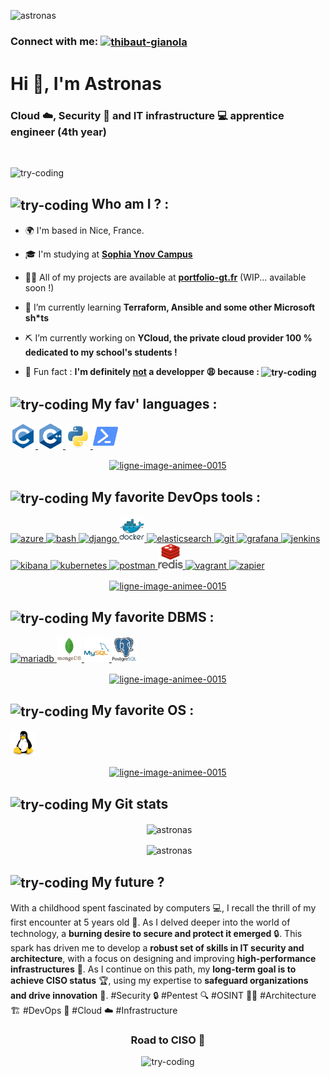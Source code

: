 <p align="left"> <img src="https://komarev.com/ghpvc/?username=astronas&label=Profile%20views&color=0e75b6&style=flat" alt="astronas" /> </p>

<h3 align="left">Connect with me: <a href="https://linkedin.com/in/thibaut-gianola" target="blank"><img align="center" src="https://raw.githubusercontent.com/rahuldkjain/github-profile-readme-generator/master/src/images/icons/Social/linked-in-alt.svg" alt="thibaut-gianola" height="22" width="40" /></a></h3>
<p align="left">

</p>

<h1 align="left">Hi 👋, I'm Astronas</h1>
<h3 align="left">Cloud ☁️, Security 🔐 and IT infrastructure 💻 apprentice engineer (4th year)</h3>

<br>
<p align="left"><img src="https://media3.giphy.com/media/v1.Y2lkPTc5MGI3NjExbnRsa2doYWIwMXFiYXphb2Q1aG1zdDQ0em9sMHkyb2htajhuYmFqayZlcD12MV9pbnRlcm5hbF9naWZfYnlfaWQmY3Q9Zw/78XCFBGOlS6keY1Bil/giphy.gif" alt="try-coding" height="200" width="200" /></p>

<h2 align="left"><img align="center" src="https://user-images.githubusercontent.com/74038190/229223156-0cbdaba9-3128-4d8e-8719-b6b4cf741b67.gif" alt="try-coding" height="50" width="50" /> Who am I ? :</h2> 

- 🌍 I'm based in Nice, France.

- 🎓 I'm studying at **[Sophia Ynov Campus](https://www.ynov.com/campus/sophia)**

- 👨‍💻 All of my projects are available at **[portfolio-gt.fr](portfolio-gt.fr)** (WIP... available soon !)

- 📖 I’m currently learning **Terraform, Ansible and some other Microsoft sh*ts**

- ⛏️ I’m currently working on **YCloud, the private cloud provider 100 % dedicated to my school's students !**

- 🤔 Fun fact : **I'm definitely <u>not</u> a developper 😩 because : <img align="center" src="https://media0.giphy.com/media/v1.Y2lkPTc5MGI3NjExZXZqazF4and1MDJ4cmZnZDg5ajZtNHdiNzM3NXAxdXU5YTZkbXpoZyZlcD12MV9pbnRlcm5hbF9naWZfYnlfaWQmY3Q9Zw/93UOscPyDH8cdRfSaT/giphy.gif" alt="try-coding" height="100" width="130" />**  

<h2 align="left"><img align="center" src="https://cdn-icons-png.flaticon.com/128/1688/1688442.png" alt="try-coding" height="40" width="40" /> My fav' languages :</h2>
<p align="left">
  <a href="https://www.cprogramming.com/" target="_blank" rel="noreferrer"> <img src="https://raw.githubusercontent.com/devicons/devicon/master/icons/c/c-original.svg" alt="c" width="40" height="40"/> </a>
  <a href="https://www.w3schools.com/cpp/" target="_blank" rel="noreferrer"> <img src="https://raw.githubusercontent.com/devicons/devicon/master/icons/cplusplus/cplusplus-original.svg" alt="cplusplus" width="40" height="40"/> </a>
  <a href="https://www.python.org" target="_blank" rel="noreferrer"> <img src="https://raw.githubusercontent.com/devicons/devicon/master/icons/python/python-original.svg" alt="python" width="40" height="40"/> </a>
  <a href="https://learn.microsoft.com/fr-fr/powershell/" target="_blank" rel="noreferrer"> <img src="https://raw.githubusercontent.com/devicons/devicon/master/icons/powershell/powershell-original.svg" alt="ps" width="40" height="40"/> </a>
</p>

<p align="center"><a href="https://www.gifsanimes.com/cat-lignes-562.htm"><img align="center" src="https://www.gifsanimes.com/data/media/562/ligne-image-animee-0015.gif" border="0" alt="ligne-image-animee-0015" /></a></p>

<h2 align="left"><img align="center" src="https://cdn-icons-png.flaticon.com/128/7067/7067842.png" alt="try-coding" height="40" width="40" /> My favorite DevOps tools :</h2> 
<p align="left">
  <a href="https://azure.microsoft.com/en-in/" target="_blank" rel="noreferrer"> <img src="https://www.vectorlogo.zone/logos/microsoft_azure/microsoft_azure-icon.svg" alt="azure" width="40" height="40"/> </a>
  <a href="https://www.gnu.org/software/bash/" target="_blank" rel="noreferrer"> <img src="https://www.vectorlogo.zone/logos/gnu_bash/gnu_bash-icon.svg" alt="bash" width="40" height="40"/> </a>
  <a href="https://www.djangoproject.com/" target="_blank" rel="noreferrer"> <img src="https://cdn.worldvectorlogo.com/logos/django.svg" alt="django" width="40" height="40"/> </a>
  <a href="https://www.docker.com/" target="_blank" rel="noreferrer"> <img src="https://raw.githubusercontent.com/devicons/devicon/master/icons/docker/docker-original-wordmark.svg" alt="docker" width="40" height="40"/> </a>
  <a href="https://www.elastic.co" target="_blank" rel="noreferrer"> <img src="https://www.vectorlogo.zone/logos/elastic/elastic-icon.svg" alt="elasticsearch" width="40" height="40"/> </a>
  <a href="https://git-scm.com/" target="_blank" rel="noreferrer"> <img src="https://www.vectorlogo.zone/logos/git-scm/git-scm-icon.svg" alt="git" width="40" height="40"/> </a>
  <a href="https://grafana.com" target="_blank" rel="noreferrer"> <img src="https://www.vectorlogo.zone/logos/grafana/grafana-icon.svg" alt="grafana" width="40" height="40"/> </a>
  <a href="https://www.jenkins.io" target="_blank" rel="noreferrer"> <img src="https://www.vectorlogo.zone/logos/jenkins/jenkins-icon.svg" alt="jenkins" width="40" height="40"/> </a>
  <a href="https://www.elastic.co/kibana" target="_blank" rel="noreferrer"> <img src="https://www.vectorlogo.zone/logos/elasticco_kibana/elasticco_kibana-icon.svg" alt="kibana" width="40" height="40"/> </a>
  <a href="https://kubernetes.io" target="_blank" rel="noreferrer"> <img src="https://www.vectorlogo.zone/logos/kubernetes/kubernetes-icon.svg" alt="kubernetes" width="40" height="40"/> </a>
  <a href="https://postman.com" target="_blank" rel="noreferrer"> <img src="https://www.vectorlogo.zone/logos/getpostman/getpostman-icon.svg" alt="postman" width="40" height="40"/> </a>
  <a href="https://redis.io" target="_blank" rel="noreferrer"> <img src="https://raw.githubusercontent.com/devicons/devicon/master/icons/redis/redis-original-wordmark.svg" alt="redis" width="40" height="40"/> </a>
  <a href="https://www.vagrantup.com/" target="_blank" rel="noreferrer"> <img src="https://www.vectorlogo.zone/logos/vagrantup/vagrantup-icon.svg" alt="vagrant" width="40" height="40"/> </a>
  <a href="https://zapier.com" target="_blank" rel="noreferrer"> <img src="https://www.vectorlogo.zone/logos/zapier/zapier-icon.svg" alt="zapier" width="40" height="40"/> </a>
</p>

<p align="center"><a href="https://www.gifsanimes.com/cat-lignes-562.htm"><img align="center" src="https://www.gifsanimes.com/data/media/562/ligne-image-animee-0015.gif" border="0" alt="ligne-image-animee-0015" /></a></p>

<h2 align="left"><img align="center" src="https://cdn-icons-png.flaticon.com/128/16817/16817281.png" alt="try-coding" height="40" width="40" /> My favorite DBMS :</h2>
<p align="left">
  <a href="https://mariadb.org/" target="_blank" rel="noreferrer"> <img src="https://www.vectorlogo.zone/logos/mariadb/mariadb-icon.svg" alt="mariadb" width="40" height="40"/> </a>
  <a href="https://www.mongodb.com/" target="_blank" rel="noreferrer"> <img src="https://raw.githubusercontent.com/devicons/devicon/master/icons/mongodb/mongodb-original-wordmark.svg" alt="mongodb" width="40" height="40"/> </a>
  <a href="https://www.mysql.com/" target="_blank" rel="noreferrer"> <img src="https://raw.githubusercontent.com/devicons/devicon/master/icons/mysql/mysql-original-wordmark.svg" alt="mysql" width="40" height="40"/> </a>
  <a href="https://www.postgresql.org" target="_blank" rel="noreferrer"> <img src="https://raw.githubusercontent.com/devicons/devicon/master/icons/postgresql/postgresql-original-wordmark.svg" alt="postgresql" width="40" height="40"/> </a>
</p>


<p align="center"><a href="https://www.gifsanimes.com/cat-lignes-562.htm"><img align="center" src="https://www.gifsanimes.com/data/media/562/ligne-image-animee-0015.gif" border="0" alt="ligne-image-animee-0015" /></a></p>

<h2 align="left"><img align="center" src="https://cdn-icons-png.flaticon.com/128/689/689317.png" alt="try-coding" height="40" width="40" /> My favorite OS :</h2> 
<p align="left">
  <a href="https://www.linux.org/" target="_blank" rel="noreferrer"> <img src="https://raw.githubusercontent.com/devicons/devicon/master/icons/linux/linux-original.svg" alt="linux" width="40" height="40"/> </a>
</p>

<p align="center"><a href="https://www.gifsanimes.com/cat-lignes-562.htm"><img align="center" src="https://www.gifsanimes.com/data/media/562/ligne-image-animee-0015.gif" border="0" alt="ligne-image-animee-0015" /></a></p>

<h2 align="left"><img align="center" src="https://cdn-icons-png.flaticon.com/128/2723/2723587.png" alt="try-coding" height="40" width="40" /> My Git stats</h2> 

<p align="center">&nbsp;<img align="center" src="https://github-readme-stats.vercel.app/api?username=astronas&show_icons=true&theme=dark&locale=en" alt="astronas" /></p> 

<p align="center">&nbsp;<img align="center" src="https://github-readme-streak-stats.herokuapp.com/?user=astronas&theme=dark" alt="astronas" /></p>

<h2 align="left"><img align="center" src="https://cdn-icons-png.flaticon.com/128/11094/11094456.png" alt="try-coding" height="40" width="40" /> My future ?</h2> 


<p>With a childhood spent fascinated by computers 💻, I recall the thrill of my first encounter at 5 years old 🎉. As I delved deeper into the world of technology, a <strong>burning desire to secure and protect it emerged</strong> 🔒. This spark has driven me to develop a <strong>robust set of skills in IT security and architecture</strong>, with a focus on designing and improving <strong>high-performance infrastructures</strong> 💸. As I continue on this path, my <strong>long-term goal is to achieve CISO status</strong> 🏆, using my expertise to <strong>safeguard organizations and drive innovation</strong> 🚀. #Security 🔒 #Pentest 🔍 #OSINT 🕵️‍♂️ #Architecture 🏗️ #DevOps 🤖 #Cloud ☁️ #Infrastructure</p>

<h3 align="center"> Road to CISO 🚀 </h3>
<p align="center"><img src="https://media2.giphy.com/media/v1.Y2lkPTc5MGI3NjExaW1taml3d3BlYjhxNHBxNmVtOXV4eTZrbXVxbGp4azR5ODFyajFwciZlcD12MV9pbnRlcm5hbF9naWZfYnlfaWQmY3Q9Zw/ioCNNt0RJfICFLXaoD/giphy.gif" alt="try-coding" /></p>
